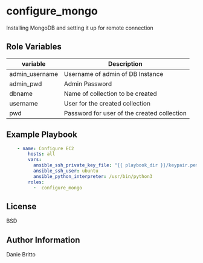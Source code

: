 configure_mongo
=========

Installing MongoDB and setting it up for remote connection

Role Variables
--------------

| variable | Description |
| --- | --- |
| admin_username | Username of admin of DB Instance |
| admin_pwd | Admin Password |
| dbname | Name of collection to be created |
| username | User for the created collection |
| pwd | Password for user of the created collection |

Example Playbook
----------------

```yaml
    - name: Configure EC2
        hosts: all
        vars:
          ansible_ssh_private_key_file: "{{ playbook_dir }}/keypair.pem"
          ansible_ssh_user: ubuntu
          ansible_python_interpreter: /usr/bin/python3
        roles:
          -  configure_mongo
```
License
-------

BSD

Author Information
------------------

Danie Britto